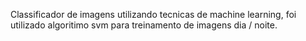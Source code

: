 Classificador de imagens utilizando tecnicas de machine learning, foi utilizado algoritimo svm para treinamento de imagens dia / noite.

